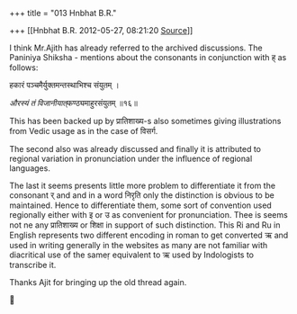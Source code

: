 +++
title = "013 Hnbhat B.R."

+++
[[Hnbhat B.R.	2012-05-27, 08:21:20 [Source](https://groups.google.com/g/samskrita/c/5rPs9lvW8h0)]]



I think Mr.Ajith has already referred to the archived discussions. The Paniniya Shiksha - mentions about the consonants in conjunction with ह् as follows:

  

हकारं पञ्चमैर्युक्तमन्तस्थाभिश्च संयुतम् ।

*औरस्यं तं विजानीयात्*कण्ठ्यमाहुरसंयुतम् ॥१६॥  
  

This has been backed up by प्रातिशाख्य-s also sometimes giving illustrations from Vedic usage as in the case of विसर्ग.

  

The second also was already discussed and finally it is attributed to regional variation in pronunciation under the influence of regional languages.

  

The last it seems presents little more problem to differentiate it from the consonant र् and and in a word निरृति only the distinction is obvious to be maintained. Hence to differentiate them, some sort of convention used regionally either with इ or उ as convenient for pronunciation. Thee is seems not ne any प्रातिशाख्य or शिक्षा in support of such distinction. This Ri and Ru in English represents two different encoding in roman to get converted ऋ and used in writing generally in the websites as many are not familiar with diacritical use of the sameṛ equivalent to ऋ used by Indologists to transcribe it. 

  

Thanks Ajit for bringing up the old thread again.



